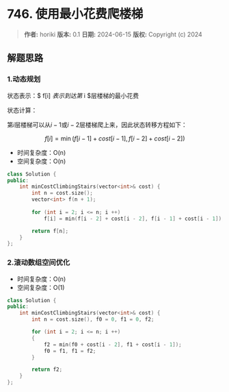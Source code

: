 # 746. 使用最小花费爬楼梯

> **作者:** horiki
> **版本:** 0.1
> **日期:** 2024-06-15
> **版权:** Copyright (c) 2024

## 解题思路
### 1.动态规划

状态表示：$ f[i] $表示到达第$ i $层楼梯的最小花费

状态计算：

第$i$层楼梯可以从$i-1$或$i-2$层楼梯爬上来，因此状态转移方程如下：

$$
	f[i] = \min(f[i - 1] + cost[i - 1], f[i - 2] + cost[i - 2])
$$

- 时间复杂度：O(n)
- 空间复杂度：O(n)

```C++
class Solution {
public:
    int minCostClimbingStairs(vector<int>& cost) {
        int n = cost.size();
        vector<int> f(n + 1);
        
        for (int i = 2; i <= n; i ++)
            f[i] = min(f[i - 2] + cost[i - 2], f[i - 1] + cost[i - 1]);

        return f[n];
    }
};
```

### 2.滚动数组空间优化

- 时间复杂度：O(n)
- 空间复杂度：O(1)

```C++
class Solution {
public:
    int minCostClimbingStairs(vector<int>& cost) {
        int n = cost.size(), f0 = 0, f1 = 0, f2;

        for (int i = 2; i <= n; i ++)
        {
            f2 = min(f0 + cost[i - 2], f1 + cost[i - 1]);
            f0 = f1, f1 = f2;
        }

        return f2;
    }
};
```